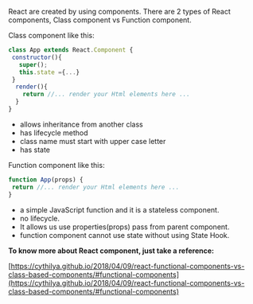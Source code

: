React are created by using components. There are 2 types of React components, Class component vs Function component. 

Class component like this:

```jsx
class App extends React.Component {
 constructor(){
   super();
   this.state ={...}
 }
  render(){
    return //... render your Html elements here ...
  }
}
```

- allows inheritance from another class
- has lifecycle method
- class name must start with upper case letter
- has state

Function component like this:

```jsx
function App(props) {
 return //... render your Html elements here ...
}
```

- a simple JavaScript function and it is a stateless component.
- no lifecycle.
- It allows us use properties(props) pass from parent component.
- function component cannot use state without using State Hook.

**To know more about React component, just take a reference:**

[https://cythilya.github.io/2018/04/09/react-functional-components-vs-class-based-components/#functional-components](https://cythilya.github.io/2018/04/09/react-functional-components-vs-class-based-components/#functional-components)
